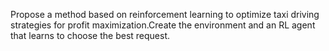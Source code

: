 Propose a method based on reinforcement learning to optimize taxi driving strategies for profit maximization.Create the environment and an RL agent that learns to choose the best request.
